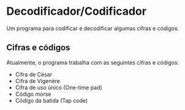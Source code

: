 # Decodificador/Codificador

Um programa para codificar e decodificar algumas cifras e códigos.


## Cifras e códigos

Atualmente, o programa trabalha com as seguintes cifras e códigos:

- Cifra de César
- Cifra de Vigenère
- Cifra de uso único (One-time pad)
- Código morse
- Código da batida (Tap code)
